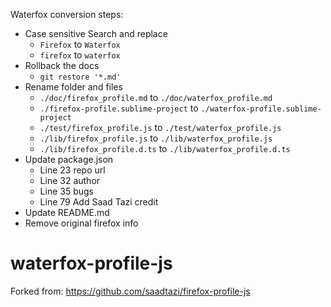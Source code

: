 Waterfox conversion steps:
* Case sensitive Search and replace
  * `Firefox` to `Waterfox`
  * `firefox` to `waterfox`
* Rollback the docs
  * `git restore '*.md'`
* Rename folder and files
  * `./doc/firefox_profile.md` to `./doc/waterfox_profile.md`
  * `./firefox-profile.sublime-project` to `./waterfox-profile.sublime-project`
  * `./test/firefox_profile.js` to `./test/waterfox_profile.js`
  * `./lib/firefox_profile.js` to `./lib/waterfox_profile.js`
  * `./lib/firefox_profile.d.ts` to `./lib/waterfox_profile.d.ts`
* Update package.json
  * Line 23 repo url
  * Line 32 author
  * Line 35 bugs
  * Line 79 Add Saad Tazi credit
 * Update README.md
  * Remove original firefox info 

 # waterfox-profile-js

Forked from:
https://github.com/saadtazi/firefox-profile-js